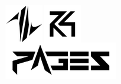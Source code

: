 <div>
    <img align=top height="100" src="74.svg" />
    <img align=top height="100" src="7rs.svg" />
    <img align=top height="100" src="pages.svg" />
</div>
